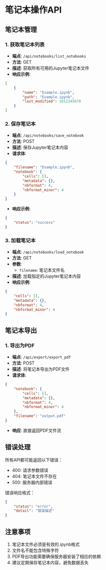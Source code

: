 # 笔记本操作API

## 笔记本管理

### 1. 获取笔记本列表
- **端点**: `/api/notebooks/list_notebooks`
- **方法**: GET
- **描述**: 获取所有可用的Jupyter笔记本文件
- **响应示例**:
```json
[
    {
        "name": "Example.ipynb",
        "path": "Example.ipynb",
        "last_modified": 1612345678
    }
]
```

### 2. 保存笔记本
- **端点**: `/api/notebooks/save_notebook`
- **方法**: POST
- **描述**: 保存Jupyter笔记本内容
- **请求体**:
```json
{
    "filename": "Example.ipynb",
    "notebook": {
        "cells": [],
        "metadata": {},
        "nbformat": 4,
        "nbformat_minor": 4
    }
}
```
- **响应示例**:
```json
{
    "status": "success"
}
```

### 3. 加载笔记本
- **端点**: `/api/notebooks/load_notebook`
- **方法**: GET
- **参数**:
  - `filename`: 笔记本文件名
- **描述**: 加载指定的Jupyter笔记本内容
- **响应示例**:
```json
{
    "cells": [],
    "metadata": {},
    "nbformat": 4,
    "nbformat_minor": 4
}
```

## 笔记本导出

### 1. 导出为PDF
- **端点**: `/api/export/export_pdf`
- **方法**: POST
- **描述**: 将笔记本导出为PDF文件
- **请求体**:
```json
{
    "notebook": {
        "cells": [],
        "metadata": {},
        "nbformat": 4,
        "nbformat_minor": 4
    },
    "filename": "output.pdf"
}
```
- **响应**: 直接返回PDF文件流

## 错误处理

所有API都可能返回以下错误：

- 400: 请求参数错误
- 404: 笔记本文件不存在
- 500: 服务器内部错误

错误响应格式：
```json
{
    "status": "error",
    "detail": "错误描述"
}
```

## 注意事项

1. 笔记本文件必须是有效的.ipynb格式
2. 文件名不能包含特殊字符
3. PDF导出功能需要确保服务器安装了相应的依赖
4. 建议定期保存笔记本内容，避免数据丢失 